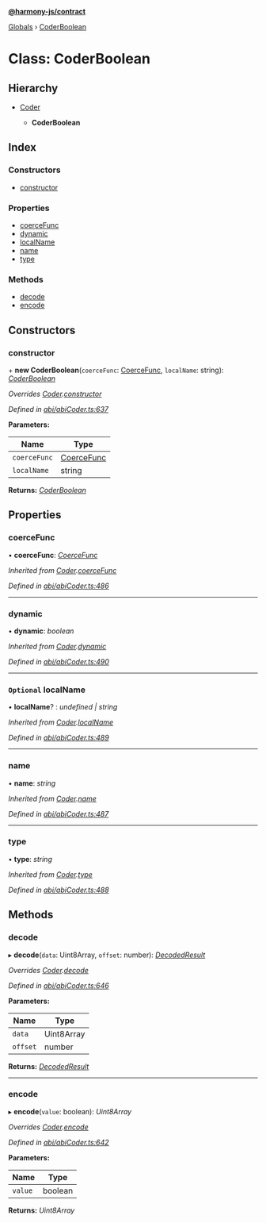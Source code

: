 **[@harmony-js/contract](../README.md)**

[Globals](../README.md) › [CoderBoolean](coderboolean.md)

# Class: CoderBoolean

## Hierarchy

* [Coder](coder.md)

  * **CoderBoolean**

## Index

### Constructors

* [constructor](coderboolean.md#constructor)

### Properties

* [coerceFunc](coderboolean.md#coercefunc)
* [dynamic](coderboolean.md#dynamic)
* [localName](coderboolean.md#optional-localname)
* [name](coderboolean.md#name)
* [type](coderboolean.md#type)

### Methods

* [decode](coderboolean.md#decode)
* [encode](coderboolean.md#encode)

## Constructors

###  constructor

\+ **new CoderBoolean**(`coerceFunc`: [CoerceFunc](../README.md#coercefunc), `localName`: string): *[CoderBoolean](coderboolean.md)*

*Overrides [Coder](coder.md).[constructor](coder.md#constructor)*

*Defined in [abi/abiCoder.ts:637](https://github.com/FireStack-Lab/Harmony-sdk-core/blob/17ca408/packages/harmony-contract/src/abi/abiCoder.ts#L637)*

**Parameters:**

Name | Type |
------ | ------ |
`coerceFunc` | [CoerceFunc](../README.md#coercefunc) |
`localName` | string |

**Returns:** *[CoderBoolean](coderboolean.md)*

## Properties

###  coerceFunc

• **coerceFunc**: *[CoerceFunc](../README.md#coercefunc)*

*Inherited from [Coder](coder.md).[coerceFunc](coder.md#coercefunc)*

*Defined in [abi/abiCoder.ts:486](https://github.com/FireStack-Lab/Harmony-sdk-core/blob/17ca408/packages/harmony-contract/src/abi/abiCoder.ts#L486)*

___

###  dynamic

• **dynamic**: *boolean*

*Inherited from [Coder](coder.md).[dynamic](coder.md#dynamic)*

*Defined in [abi/abiCoder.ts:490](https://github.com/FireStack-Lab/Harmony-sdk-core/blob/17ca408/packages/harmony-contract/src/abi/abiCoder.ts#L490)*

___

### `Optional` localName

• **localName**? : *undefined | string*

*Inherited from [Coder](coder.md).[localName](coder.md#optional-localname)*

*Defined in [abi/abiCoder.ts:489](https://github.com/FireStack-Lab/Harmony-sdk-core/blob/17ca408/packages/harmony-contract/src/abi/abiCoder.ts#L489)*

___

###  name

• **name**: *string*

*Inherited from [Coder](coder.md).[name](coder.md#name)*

*Defined in [abi/abiCoder.ts:487](https://github.com/FireStack-Lab/Harmony-sdk-core/blob/17ca408/packages/harmony-contract/src/abi/abiCoder.ts#L487)*

___

###  type

• **type**: *string*

*Inherited from [Coder](coder.md).[type](coder.md#type)*

*Defined in [abi/abiCoder.ts:488](https://github.com/FireStack-Lab/Harmony-sdk-core/blob/17ca408/packages/harmony-contract/src/abi/abiCoder.ts#L488)*

## Methods

###  decode

▸ **decode**(`data`: Uint8Array, `offset`: number): *[DecodedResult](../interfaces/decodedresult.md)*

*Overrides [Coder](coder.md).[decode](coder.md#abstract-decode)*

*Defined in [abi/abiCoder.ts:646](https://github.com/FireStack-Lab/Harmony-sdk-core/blob/17ca408/packages/harmony-contract/src/abi/abiCoder.ts#L646)*

**Parameters:**

Name | Type |
------ | ------ |
`data` | Uint8Array |
`offset` | number |

**Returns:** *[DecodedResult](../interfaces/decodedresult.md)*

___

###  encode

▸ **encode**(`value`: boolean): *Uint8Array*

*Overrides [Coder](coder.md).[encode](coder.md#abstract-encode)*

*Defined in [abi/abiCoder.ts:642](https://github.com/FireStack-Lab/Harmony-sdk-core/blob/17ca408/packages/harmony-contract/src/abi/abiCoder.ts#L642)*

**Parameters:**

Name | Type |
------ | ------ |
`value` | boolean |

**Returns:** *Uint8Array*